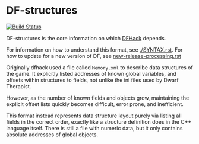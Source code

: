 # DF-structures

[![Build Status](https://github.com/DFHack/df-structures/workflows/Build/badge.svg?event=push)](https://github.com/DFHack/df-structures/actions?query=workflow%3ABuild)

DF-structures is the core information on which
[DFHack](https://github.com/DFHack/dfhack) depends.

For information on how to understand this format,
see [./SYNTAX.rst](./SYNTAX.rst).  For how to update
for a new version of DF, see
[new-release-processing.rst](https://github.com/DFHack/df_misc/blob/master/doc/new-release-processing.rst)

Originally dfhack used a file called ``Memory.xml``
to describe data structures of the game. It explicitly
listed addresses of known global variables, and offsets
within structures to fields, not unlike the ini files
used by Dwarf Therapist.

However, as the number of known fields and objects grow,
maintaining the explicit offset lists quickly becomes
difficult, error prone, and inefficient.

This format instead represents data structure layout
purely via listing all fields in the correct order,
exactly like a structure definition does in the C++
language itself. There is still a file with numeric data,
but it only contains absolute addresses of global objects.
